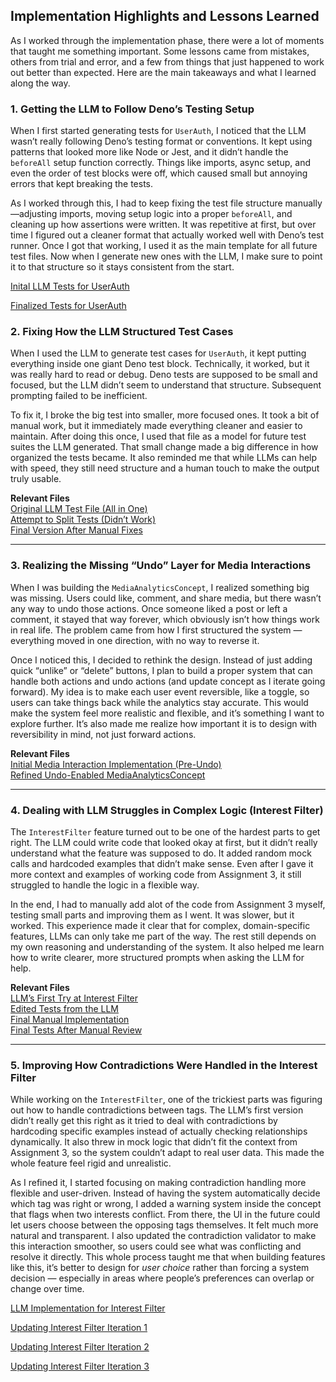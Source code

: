 ## Implementation Highlights and Lessons Learned

As I worked through the implementation phase, there were a lot of moments that taught me something important. Some lessons came from mistakes, others from trial and error, and a few from things that just happened to work out better than expected. Here are the main takeaways and what I learned along the way.

### 1. Getting the LLM to Follow Deno’s Testing Setup

When I first started generating tests for `UserAuth`, I noticed that the LLM wasn’t really following Deno’s testing format or conventions. It kept using patterns that looked more like Node or Jest, and it didn’t handle the `beforeAll` setup function correctly. Things like imports, async setup, and even the order of test blocks were off, which caused small but annoying errors that kept breaking the tests.

As I worked through this, I had to keep fixing the test file structure manually—adjusting imports, moving setup logic into a proper `beforeAll`, and cleaning up how assertions were written. It was repetitive at first, but over time I figured out a cleaner format that actually worked well with Deno’s test runner. Once I got that working, I used it as the main template for all future test files. Now when I generate new ones with the LLM, I make sure to point it to that structure so it stays consistent from the start.

[Inital LLM Tests for UserAuth](../context/design/concepts/UserAuth/testing.md/steps/response.1ea50adf.md)

[Finalized Tests for UserAuth](../context/src/concepts/UserAuth/UserAuthConcept.test.ts/20251016_222514.3737bd87.md)

### 2. Fixing How the LLM Structured Test Cases

When I used the LLM to generate test cases for `UserAuth`, it kept putting everything inside one giant Deno test block. Technically, it worked, but it was really hard to read or debug. Deno tests are supposed to be small and focused, but the LLM didn’t seem to understand that structure. Subsequent prompting failed to be inefficient.

To fix it, I broke the big test into smaller, more focused ones. It took a bit of manual work, but it immediately made everything cleaner and easier to maintain. After doing this once, I used that file as a model for future test suites the LLM generated. That small change made a big difference in how organized the tests became. It also reminded me that while LLMs can help with speed, they still need structure and a human touch to make the output truly usable.

**Relevant Files**  
[Original LLM Test File (All in One)](../context/design/concepts/UserAuth/testing.md/steps/response.1ea50adf.md)  
[Attempt to Split Tests (Didn’t Work)](../context/design/concepts/UserAuth/testing.md/steps/response.f3ddd315.md)  
[Final Version After Manual Fixes](../context/src/concepts/UserAuth/UserAuthConcept.test.ts/20251016_222514.3737bd87.md)

---

### 3. Realizing the Missing “Undo” Layer for Media Interactions

When I was building the `MediaAnalyticsConcept`, I realized something big was missing. Users could like, comment, and share media, but there wasn’t any way to undo those actions. Once someone liked a post or left a comment, it stayed that way forever, which obviously isn’t how things work in real life. The problem came from how I first structured the system — everything moved in one direction, with no way to reverse it.

Once I noticed this, I decided to rethink the design. Instead of just adding quick “unlike” or “delete” buttons, I plan to build a proper system that can handle both actions and undo actions (and update concept as I iterate going forward). My idea is to make each user event reversible, like a toggle, so users can take things back while the analytics stay accurate. This would make the system feel more realistic and flexible, and it’s something I want to explore further. It’s also made me realize how important it is to design with reversibility in mind, not just forward actions.

**Relevant Files**  
[Initial Media Interaction Implementation (Pre-Undo)](../context/design/concepts/MediaAnalytics/implementation.md/steps/response.5d7a1948.md)  
[Refined Undo-Enabled MediaAnalyticsConcept](../context/src/concepts/MediaAnalytics/MediaAnalyticsConcept.ts/20251017_154321.dfe1aa4a.md)

---

### 4. Dealing with LLM Struggles in Complex Logic (Interest Filter)

The `InterestFilter` feature turned out to be one of the hardest parts to get right. The LLM could write code that looked okay at first, but it didn’t really understand what the feature was supposed to do. It added random mock calls and hardcoded examples that didn’t make sense. Even after I gave it more context and examples of working code from Assignment 3, it still struggled to handle the logic in a flexible way.

In the end, I had to manually add alot of the code from Assignment 3 myself, testing small parts and improving them as I went. It was slower, but it worked. This experience made it clear that for complex, domain-specific features, LLMs can only take me part of the way. The rest still depends on my own reasoning and understanding of the system. It also helped me learn how to write clearer, more structured prompts when asking the LLM for help.

**Relevant Files**  
[LLM’s First Try at Interest Filter](../context/design/concepts/InterestFilter/implementation.md/steps/response.c3d630d9.md)  
[Edited Tests from the LLM](../context/design/concepts/InterestFilter/testing.md/steps/response.c3d630d9.md)  
[Final Manual Implementation](../context/src/concepts/InterestFilter/InterestFilterConcept.ts/20251017_221020.7d4758bd.md)  
[Final Tests After Manual Review](../context/src/concepts/InterestFilter/InterestFilterConcept.test.ts/20251017_221027.ebe744e9.md)

--- 

### 5. Improving How Contradictions Were Handled in the Interest Filter

While working on the `InterestFilter`, one of the trickiest parts was figuring out how to handle contradictions between tags. The LLM’s first version didn’t really get this right as it tried to deal with contradictions by hardcoding specific examples instead of actually checking relationships dynamically. It also threw in mock logic that didn’t fit the context from Assignment 3, so the system couldn’t adapt to real user data. This made the whole feature feel rigid and unrealistic.

As I refined it, I started focusing on making contradiction handling more flexible and user-driven. Instead of having the system automatically decide which tag was right or wrong, I added a warning system inside the concept that flags when two interests conflict. From there, the UI in the future could let users choose between the opposing tags themselves. It felt much more natural and transparent. I also updated the contradiction validator to make this interaction smoother, so users could see what was conflicting and resolve it directly. This whole process taught me that when building features like this, it’s better to design for *user choice* rather than forcing a system decision — especially in areas where people’s preferences can overlap or change over time.

[LLM Implementation for Interest Filter](../../../context/design/concepts/InterestFilter/implementation.md/steps/response.c3d630d9.md)

[Updating Interest Filter Iteration 1](../../../context/src/concepts/InterestFilter/InterestFilterConcept.ts/20251017_210548.34c328ca.md)

[Updating Interest Filter Iteration 2](../../../context/src/concepts/InterestFilter/InterestFilterConcept.ts/20251017_215628.5e7ce4df.md)

[Updating Interest Filter Iteration 3](../../../context/src/concepts/InterestFilter/InterestFilterConcept.ts/20251017_221020.7d4758bd.md)